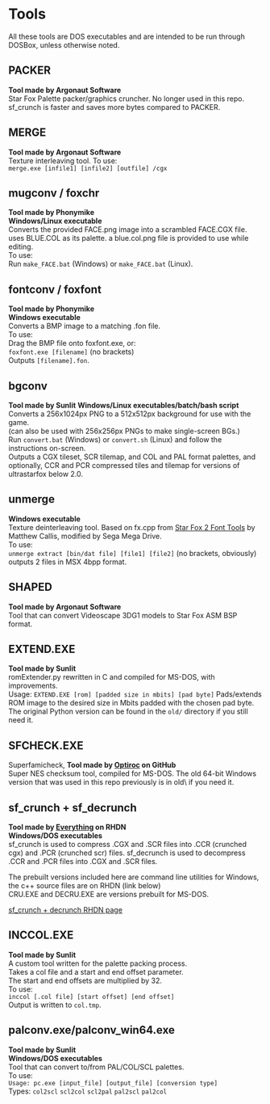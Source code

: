 # Tools
All these tools are DOS executables and are intended to be run through DOSBox, unless otherwise noted.

## PACKER
**Tool made by Argonaut Software**  
Star Fox Palette packer/graphics cruncher. No longer used in this repo.  
sf_crunch is faster and saves more bytes compared to PACKER.  

## MERGE
**Tool made by Argonaut Software**  
Texture interleaving tool.
To use:  
``merge.exe [infile1] [infile2] [outfile] /cgx``  

## mugconv / foxchr
**Tool made by Phonymike**  
**Windows/Linux executable**  
Converts the provided FACE.png image into a scrambled FACE.CGX file.  
uses BLUE.COL as its palette. a blue.col.png file is provided to use while editing.  
To use:  
Run ``make_FACE.bat`` (Windows) or ``make_FACE.bat`` (Linux).  

## fontconv / foxfont
**Tool made by Phonymike**  
**Windows executable**  
Converts a BMP image to a matching .fon file.  
To use:  
Drag the BMP file onto foxfont.exe, or:  
``foxfont.exe [filename]``  (no brackets)  
Outputs ``[filename].fon``.  

## bgconv
**Tool made by Sunlit** 
**Windows/Linux executables/batch/bash script**  
Converts a 256x1024px PNG to a 512x512px background for use with the game.  
(can also be used with 256x256px PNGs to make single-screen BGs.)  
Run ``convert.bat`` (Windows) or ``convert.sh`` (Linux) and follow the instructions on-screen.  
Outputs a CGX tileset, SCR tilemap, and COL and PAL format palettes, and optionally, CCR and PCR compressed tiles and tilemap for versions of ultrastarfox below 2.0.  

## unmerge
**Windows executable**  
Texture deinterleaving tool. Based on fx.cpp from [Star Fox 2 Font Tools](https://www.romhacking.net/utilities/346/) by Matthew Callis, modified by Sega Mega Drive.  
To use:  
``unmerge extract [bin/dat file] [file1] [file2]`` (no brackets, obviously)  
outputs 2 files in MSX 4bpp format.  

## SHAPED
**Tool made by Argonaut Software**  
Tool that can convert Videoscape 3DG1 models to Star Fox ASM BSP format.  

## EXTEND.EXE
**Tool made by Sunlit**  
romExtender.py rewritten in C and compiled for MS-DOS, with improvements.   
Usage: ``EXTEND.EXE [rom] [padded size in mbits] [pad byte]``
Pads/extends ROM image to the desired size in Mbits padded with the chosen pad byte.  
The original Python version can be found in the ``old/`` directory if you still need it.  

## SFCHECK.EXE  
Superfamicheck, **Tool made by [Optiroc](https://github.com/Optiroc) on GitHub**  
Super NES checksum tool, compiled for MS-DOS. The old 64-bit Windows version that was used in this repo previously is in old\ if you need it.  

## sf_crunch + sf_decrunch
**Tool made by [Everything](https://www.romhacking.net/community/3898/) on RHDN**  
**Windows/DOS executables**  
sf_crunch is used to compress .CGX and .SCR files into .CCR (crunched cgx) and .PCR (crunched scr) files.
sf_decrunch is used to decompress .CCR and .PCR files into .CGX and .SCR files.  

The prebuilt versions included here are command line utilities for Windows, the c++ source files are on RHDN (link below)  
CRU.EXE and DECRU.EXE are versions prebuilt for MS-DOS.  

[sf_crunch + decrunch RHDN page](https://www.romhacking.net/utilities/1543/)

## INCCOL.EXE
**Tool made by Sunlit**  
A custom tool written for the palette packing process.  
Takes a col file and a start and end offset parameter.  
The start and end offsets are multiplied by 32.  
To use:  
``inccol [.col file] [start offset] [end offset]``  
Output is written to ``col.tmp``.  

## palconv.exe/palconv_win64.exe
**Tool made by Sunlit**  
**Windows/DOS executables**  
Tool that can convert to/from PAL/COL/SCL palettes.  
To use:  
``Usage: pc.exe [input_file] [output_file] [conversion type]``  
Types: ``col2scl`` ``scl2col`` ``scl2pal`` ``pal2scl`` ``pal2col``  

